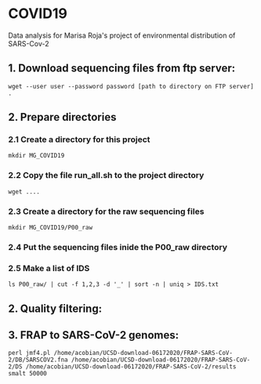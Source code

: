 # COVID19
Data analysis for Marisa Roja's project of environmental distribution of SARS-Cov-2

## 1. Download sequencing files from ftp server: 

`wget --user user --password password [path to directory on FTP server] .`

## 2. Prepare directories

### 2.1 Create a directory for this project

`mkdir MG_COVID19`

### 2.2 Copy the file run_all.sh to the project directory

`wget ....`

### 2.3 Create a directory for the raw sequencing files

`mkdir MG_COVID19/P00_raw`

### 2.4 Put the sequencing files inide the P00_raw directory

### 2.5 Make a list of IDS 

`ls P00_raw/ | cut -f 1,2,3 -d '_' | sort -n | uniq > IDS.txt`

## 2. Quality filtering:

## 3. FRAP to SARS-CoV-2 genomes:

`perl jmf4.pl /home/acobian/UCSD-download-06172020/FRAP-SARS-CoV-2/DB/SARSCOV2.fna /home/acobian/UCSD-download-06172020/FRAP-SARS-CoV-2/DS /home/acobian/UCSD-download-06172020/FRAP-SARS-CoV-2/results smalt 50000`


